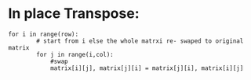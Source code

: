 # In place Transpose:

    for i in range(row):
            # start from i else the whole matrxi re- swaped to original matrix
            for j in range(i,col):
                #swap
                matrix[i][j], matrix[j][i] = matrix[j][i], matrix[i][j]
      
